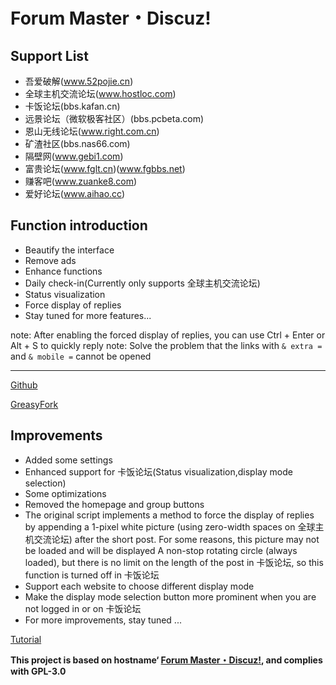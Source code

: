 # Forum Master・Discuz!
## Support List
- 吾爱破解(www.52pojie.cn)
- 全球主机交流论坛(www.hostloc.com)
- 卡饭论坛(bbs.kafan.cn)
- 远景论坛（微软极客社区）(bbs.pcbeta.com)
- 恩山无线论坛(www.right.com.cn)
- 矿渣社区(bbs.nas66.com)
- 隔壁网(www.gebi1.com)
- 富贵论坛(www.fglt.cn)(www.fgbbs.net)
- 赚客吧(www.zuanke8.com)
- 爱好论坛(www.aihao.cc)

## Function introduction
- Beautify the interface
- Remove ads
- Enhance functions
- Daily check-in(Currently only supports 全球主机交流论坛)
- Status visualization
- Force display of replies
- Stay tuned for more features...

note: After enabling the forced display of replies, you can use Ctrl + Enter or Alt + S to quickly reply
note: Solve the problem that the links with `& extra =` and `& mobile =` cannot be opened

---

[Github](https://github.com/mxdh/Forum-Master-Discuz-)

[GreasyFork](https://greasyfork.org/zh-CN/scripts/400489-forum-master-discuz)

## Improvements
- Added some settings
- Enhanced support for 卡饭论坛(Status visualization,display mode selection)
- Some optimizations
- Removed the homepage and group buttons
- The original script implements a method to force the display of replies by appending a 1-pixel white picture (using zero-width spaces on 全球主机交流论坛) after the short post. For some reasons, this picture may not be loaded and will be displayed A non-stop rotating circle (always loaded), but there is no limit on the length of the post in 卡饭论坛, so this function is turned off in 卡饭论坛
- Support each website to choose different display mode
- Make the display mode selection button more prominent when you are not logged in or on 卡饭论坛
- For more improvements, stay tuned ...

[Tutorial](https://bbs.kafan.cn/thread-2178786-1-1.html)

**This project is based on hostname‘ [Forum Master・Discuz!](https://greasyfork.org/zh-CN/scripts/400250-forum-master-discuz), and complies with GPL-3.0**
